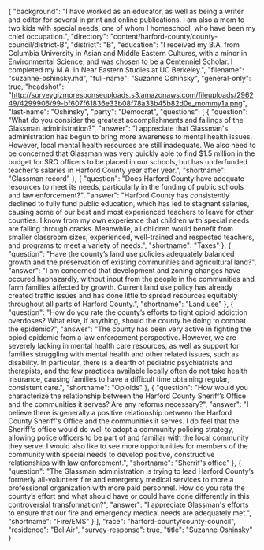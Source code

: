 {
  "background": "I have worked as an educator, as well as being a writer and editor for several in print and online publications. I am also a mom to two kids with special needs, one of whom I homeschool, who have been my chief occupation.",
  "directory": "content/harford-county/county-council/district-B",
  "district": "B",
  "education": "I received my B.A. from Columbia University in Asian and Middle Eastern Cultures,  with a minor in Environmental Science,  and was chosen to be a Centenniel Scholar.  I completed my M.A. in Near Eastern Studies at UC Berkeley.",
  "filename": "suzanne-oshinsky.md",
  "full-name": "Suzanne Oshinsky",
  "general-only": true,
  "headshot": "http://surveygizmoresponseuploads.s3.amazonaws.com/fileuploads/296249/4299906/99-bf607f61836e33b08f78a33b45b82d0e_mommy1a.png",
  "last-name": "Oshinsky",
  "party": "Democrat",
  "questions": [
    {
      "question": "What do you consider the greatest accomplishments and failings of the Glassman administration?",
      "answer": "I appreciate that Glassman's administration has begun to bring more awareness to  mental health issues. However, local mental health resources are still inadequate. We also need to be concerned that Glassman was very quickly able to find $1.5 million in the budget for SRO officers to be placed in our schools, but has underfunded teacher's salaries in Harford County year after year.",
      "shortname": "Glassman record"
    },
    {
      "question": "Does Harford County have adequate resources to meet its needs, particularly in the funding of public schools and law enforcement?",
      "answer": "Harford County has consistently declined to fully fund public education, which has led to stagnant salaries, causing some of our best and most experienced teachers to leave for other counties. I know from my own experience that children with special needs are falling through cracks. Meanwhile, all children would benefit from smaller classroom sizes, experienced, well-trained and respected teachers,  and programs to meet a variety of needs.",
      "shortname": "Taxes"
    },
    {
      "question": "Have the county’s land use policies adequately balanced growth and the preservation of existing communities and agricultural land?",
      "answer": "I am concerned that development and zoning changes have occured haphazardly, without input from the people in the communities and farm families affected by growth.  Current land use policy has already created traffic issues and has done little to spread resources equitably throughout all parts of Harford County.",
      "shortname": "Land use"
    },
    {
      "question": "How do you rate the county’s efforts to fight opioid addiction overdoses? What else, if anything, should the county be doing to combat the epidemic?",
      "answer": "The county has been very active in fighting the opiod epidemic from a law enforcement perspective. However, we are severely lacking in mental health care resources, as well as support for families struggling with mental health and other related issues, such as disability. In particular, there is a dearth of  pediatric psychiatrists and therapists, and the few practices available locally often do not take health insurance, causing families to have a difficult time obtaining regular, consistent care.",
      "shortname": "Opioids"
    },
    {
      "question": "How would you characterize the relationship between the Harford County Sheriff’s Office and the communities it serves? Are any reforms necessary?",
      "answer": "I believe there is generally a positive relationship between the Harford County Sheriff's Office and the communities it serves.  I do feel that the Sheriff's office would do well to adopt a community policing strategy, allowing police officers to be part of and familiar with the local community they serve.  I would also like to see more opportunities for members of the community with special needs to develop positive, constructive relationships with law enforcement.",
      "shortname": "Sherrif's office"
    },
    {
      "question": "The Glassman administration is trying to lead Harford County’s formerly all-volunteer fire and emergency medical services to more a professional organization with more paid personnel. How do you rate the county’s effort and what should have or could have done differently in this controversial transformation?",
      "answer": "I appreciate Glassman's efforts to ensure that our fire and emergency medical needs are adequately met.",
      "shortname": "Fire/EMS"
    }
  ],
  "race": "harford-county/county-council",
  "residence": "Bel Air",
  "survey-response": true,
  "title": "Suzanne Oshinsky"
}
